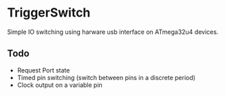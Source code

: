 # TriggerSwitch
Simple IO switching using harware usb interface on ATmega32u4 devices.

## Todo

* Request Port state
* Timed pin switching (switch between pins in a discrete period)
* Clock output on a variable pin